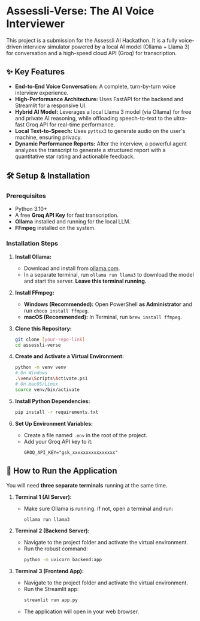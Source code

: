 # Assessli-Verse: The AI Voice Interviewer

This project is a submission for the Assessli AI Hackathon. It is a fully voice-driven interview simulator powered by a local AI model (Ollama + Llama 3) for conversation and a high-speed cloud API (Groq) for transcription.


## ✨ Key Features

-   **End-to-End Voice Conversation:** A complete, turn-by-turn voice interview experience.
-   **High-Performance Architecture:** Uses FastAPI for the backend and Streamlit for a responsive UI.
-   **Hybrid AI Model:** Leverages a local Llama 3 model (via Ollama) for free and private AI reasoning, while offloading speech-to-text to the ultra-fast Groq API for real-time performance.
-   **Local Text-to-Speech:** Uses `pyttsx3` to generate audio on the user's machine, ensuring privacy.
-   **Dynamic Performance Reports:** After the interview, a powerful agent analyzes the transcript to generate a structured report with a quantitative star rating and actionable feedback.


## 🛠️ Setup & Installation

### Prerequisites

-   Python 3.10+
-   A free **Groq API Key** for fast transcription.
-   **Ollama** installed and running for the local LLM.
-   **FFmpeg** installed on the system.

### Installation Steps

1.  **Install Ollama:**
    -   Download and install from [ollama.com](https://ollama.com/).
    -   In a separate terminal, run `ollama run llama3` to download the model and start the server. **Leave this terminal running.**

2.  **Install FFmpeg:**
    -   **Windows (Recommended):** Open PowerShell **as Administrator** and run `choco install ffmpeg`.
    -   **macOS (Recommended):** In Terminal, run `brew install ffmpeg`.

3.  **Clone this Repository:**
    ```bash
    git clone [your-repo-link]
    cd assessli-verse
    ```

4.  **Create and Activate a Virtual Environment:**
    ```bash
    python -m venv venv
    # On Windows
    .\venv\Scripts\Activate.ps1
    # On macOS/Linux
    source venv/bin/activate
    ```

5.  **Install Python Dependencies:**
    ```bash
    pip install -r requirements.txt
    ```

6.  **Set Up Environment Variables:**
    -   Create a file named `.env` in the root of the project.
    -   Add your Groq API key to it:
        ```
        GROQ_API_KEY="gsk_xxxxxxxxxxxxxxxx"
        ```

## 🚀 How to Run the Application

You will need **three separate terminals** running at the same time.

1.  **Terminal 1 (AI Server):**
    -   Make sure Ollama is running. If not, open a terminal and run:
        ```bash
        ollama run llama3
        ```

2.  **Terminal 2 (Backend Server):**
    -   Navigate to the project folder and activate the virtual environment.
    -   Run the robust command:
        ```bash
        python -m uvicorn backend:app
        ```

3.  **Terminal 3 (Frontend App):**
    -   Navigate to the project folder and activate the virtual environment.
    -   Run the Streamlit app:
        ```bash
        streamlit run app.py
        ```
    -   The application will open in your web browser.
